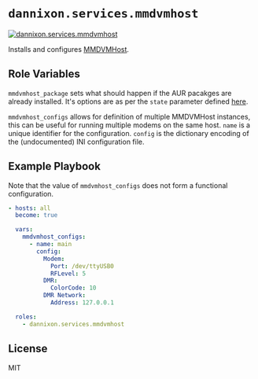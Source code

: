 # `dannixon.services.mmdvmhost`

[![dannixon.services.mmdvmhost](https://github.com/DanNixon/ansible-services/actions/workflows/mmdvmhost.yml/badge.svg?branch=main)](https://github.com/DanNixon/ansible-services/actions/workflows/mmdvmhost.yml)

Installs and configures [MMDVMHost](https://github.com/g4klx/MMDVMHost).

## Role Variables

`mmdvmhost_package` sets what should happen if the AUR pacakges are already installed.
It's options are as per the `state` parameter defined [here](https://github.com/kewlfft/ansible-aur#options).

`mmdvmhost_configs` allows for definition of multiple MMDVMHost instances, this can be useful for running multiple modems on the same host.
`name` is a unique identifier for the configuration.
`config` is the dictionary encoding of the (undocumented) INI configuration file.

## Example Playbook

Note that the value of `mmdvmhost_configs` does not form a functional configuration.

```yaml
- hosts: all
  become: true

  vars:
    mmdvmhost_configs:
      - name: main
        config:
          Modem:
            Port: /dev/ttyUSB0
            RFLevel: 5
          DMR:
            ColorCode: 10
          DMR Network:
            Address: 127.0.0.1

  roles:
    - dannixon.services.mmdvmhost
```

## License

MIT
